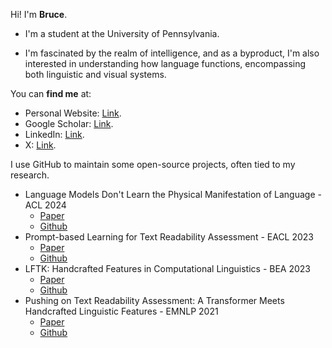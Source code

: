 Hi! I'm **Bruce**.

- I'm a student at the University of Pennsylvania. 

- I'm fascinated by the realm of intelligence, and as a byproduct, I'm also interested in understanding how language functions, encompassing both linguistic and visual systems.

You can **find me** at:

- Personal Website: [Link](https://brucewlee.github.io).
- Google Scholar: [Link](https://scholar.google.com/citations?user=a9HZkjMAAAAJ&hl=en).
- LinkedIn: [Link](https://www.linkedin.com/in/bruce-w-lee/).
- X: [Link](https://twitter.com/BruceWLee1).


I use GitHub to maintain some open-source projects, often tied to my research.
- Language Models Don't Learn the Physical Manifestation of Language - ACL 2024
  - [Paper](https://arxiv.org/abs/2402.11349)
  - [Github](https://github.com/brucewlee/h-test)
- Prompt-based Learning for Text Readability Assessment - EACL 2023
  - [Paper](https://aclanthology.org/2023.findings-eacl.135/)
  - [Github](https://github.com/brucewlee/prompt-learning-readability)
- LFTK: Handcrafted Features in Computational Linguistics - BEA 2023
  - [Paper](https://aclanthology.org/2023.bea-1.1/)
  - [Github](https://github.com/brucewlee/lftk)
- Pushing on Text Readability Assessment: A Transformer Meets Handcrafted Linguistic Features - EMNLP 2021
  - [Paper](https://aclanthology.org/2021.emnlp-main.834/)
  - [Github](https://github.com/brucewlee/lingfeat)
